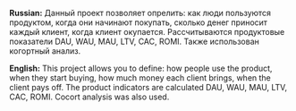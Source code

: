 **Russian:** Данный проект позволяет опрелить: как люди пользуются продуктом, когда они начинают покупать, сколько денег приносит каждый клиент, когда клиент окупается. Рассчитываются продуктовые показатели DAU, WAU, MAU,  LTV, CAC, ROMI. Также использован когортный анализ.

**English:** This project allows you to define: how people use the product, when they start buying, how much money each client brings, when the client pays off. The product indicators are calculated DAU, WAU, MAU, LTV, CAC, ROMI. Cocort analysis was also used.
